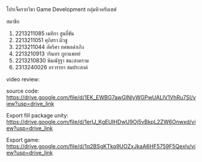 โปรเจ็ครายวิชา Game Development กลุ่มหิวครับเชฟ 

สมาชิก
1. 2213211085 เมทิกา สูนยี่ขัน
2. 2213211051 ศุภิสรา ผิวชู
3. 2213211044 อัคริศา ทศพลดำเกิง
4. 2213210913 วรินทร ภูยาแพทย์
5. 2213210830 พิมณัฐฐา ชนะสงคราม
6. 2313240026 อรวรรยา สมประสงค์

video review:

source code: https://drive.google.com/file/d/1EK_EWBG7awGlNlyWGPwUALlV1VhRu7SI/view?usp=drive_link

Export fill package unity: https://drive.google.com/file/d/1erlJ_KgEUIHDwU9Oj5vBkpL2ZW6Onwxd/view?usp=drive_link

Export game: https://drive.google.com/file/d/1q2BSgKTkq9UOZxJkaA6HF5759F5Qexly/view?usp=drive_link



 
 

